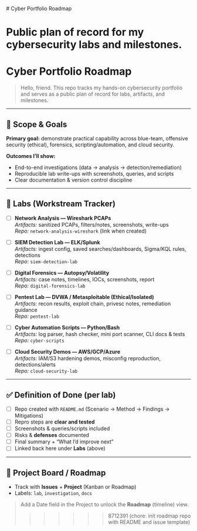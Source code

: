 
﻿# Cyber Portfolio Roadmap

Public plan of record for my cybersecurity labs and milestones.
=======
# Cyber Portfolio Roadmap

> Hello, friend. This repo tracks my hands-on cybersecurity portfolio and serves as a public plan of record for labs, artifacts, and milestones.

---

## 📌 Scope & Goals
**Primary goal:** demonstrate practical capability across blue-team, offensive security (ethical), forensics, scripting/automation, and cloud security.

**Outcomes I’ll show:**
- End-to-end investigations (data → analysis → detection/remediation)
- Reproducible lab write-ups with screenshots, queries, and scripts
- Clear documentation & version control discipline

---

## 🧭 Labs (Workstream Tracker)
- [ ] **Network Analysis — Wireshark PCAPs**  
  *Artifacts:* sanitized PCAPs, filters/notes, screenshots, write-ups  
  *Repo:* `network-analysis-wireshark` (link when created)

- [ ] **SIEM Detection Lab — ELK/Splunk**  
  *Artifacts:* ingest config, saved searches/dashboards, Sigma/KQL rules, detections  
  *Repo:* `siem-detection-lab`

- [ ] **Digital Forensics — Autopsy/Volatility**  
  *Artifacts:* case notes, timelines, IOCs, screenshots, report  
  *Repo:* `digital-forensics-lab`

- [ ] **Pentest Lab — DVWA / Metasploitable (Ethical/Isolated)**  
  *Artifacts:* recon results, exploit chain, privesc notes, remediation guidance  
  *Repo:* `pentest-lab`

- [ ] **Cyber Automation Scripts — Python/Bash**  
  *Artifacts:* log parser, hash checker, mini port scanner, CLI docs & tests  
  *Repo:* `cyber-scripts`

- [ ] **Cloud Security Demos — AWS/GCP/Azure**  
  *Artifacts:* IAM/S3 hardening demos, misconfig reproduction, detections/alerts  
  *Repo:* `cloud-security-lab`

---

## ✅ Definition of Done (per lab)
- [ ] Repo created with `README.md` (Scenario → Method → Findings → Mitigations)  
- [ ] Repro steps are **clear and tested**  
- [ ] Screenshots & queries/scripts included  
- [ ] Risks & **defenses** documented  
- [ ] Final summary + “What I’d improve next”  
- [ ] Linked back here under **Labs** (above)

---

## 🧩 Project Board / Roadmap
- Track with **Issues** + **Project** (Kanban or Roadmap)
- Labels: `lab`, `investigation`, `docs`

> Add a Date field in the Project to unlock the **Roadmap** (timeline) view.
>>>>>>> 8712391 (chore: init roadmap repo with README and issue template)
